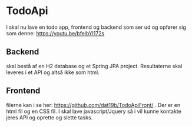 # TodoApi

I skal nu lave en todo app, frontend og backend som ser ud og opfører sig som denne: https://youtu.be/bfelbYl172s 

## Backend 
skal bestå af en H2 database og et Spring JPA project. Resultaterne skal leveres i et API og altså ikke som html. 

## Frontend
filerne kan i se her: https://github.com/dat19b/TodoApiFront/ . 
Der er en html fil og en CSS fil.
I skal lave javascript/Jquery så i vil kunne kontakte jeres API og oprette og slette  tasks.

